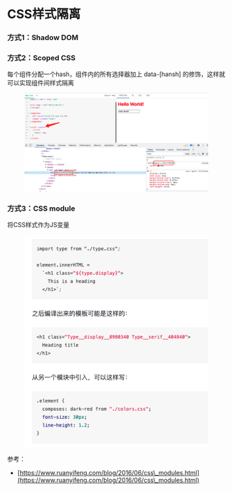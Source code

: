 # CSS样式隔离

### 方式1：Shadow DOM



### 方式2：Scoped CSS

每个组件分配一个hash，组件内的所有选择器加上 data-\[hansh] 的修饰，这样就可以实现组件间样式隔离

<figure><img src="../../.gitbook/assets/image (1) (2).png" alt=""><figcaption></figcaption></figure>

###

### 方式3：CSS module

将CSS样式作为JS变量

<div align="left">

<figure><img src="../../.gitbook/assets/image (3) (2).png" alt=""><figcaption></figcaption></figure>

</div>



参考：

* [https://www.ruanyifeng.com/blog/2016/06/css\_modules.html](https://www.ruanyifeng.com/blog/2016/06/css\_modules.html)






